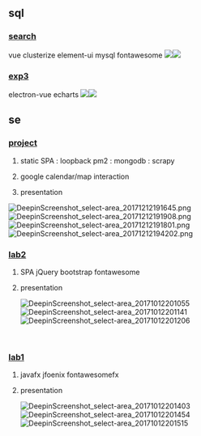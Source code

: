 ## sql

### [search](https://github.com/tkkcc/mysql_search_app)
vue clusterize element-ui mysql fontawesome
![](/images/Picture1.png)![](/images/Picture2.png)


### [exp3](https://github.com/tkkcc/sqlexp3)
electron-vue echarts
![](/images/DeepinScreenshot_select-area_20180401110418.png)![](/images/DeepinScreenshot_electron-vue-sql_20180401110058.png)

## se

### [project](https://github.com/topconference)

1. static SPA : loopback pm2 : mongodb : scrapy

2. google calendar/map interaction

3. presentation

  ![DeepinScreenshot_select-area_20171212191645.png](/images/DeepinScreenshot_select-area_20171212191645.png)![DeepinScreenshot_select-area_20171212191908.png](/images/DeepinScreenshot_select-area_20171212191908.png)![DeepinScreenshot_select-area_20171212191801.png](/images/DeepinScreenshot_select-area_20171212191801.png)![DeepinScreenshot_select-area_20171212194202.png](/images/DeepinScreenshot_select-area_20171212194202.png)




### [lab2](https://github.com/tkkcc/Lab2)

<!-- 1. struts2： json-default dmi   约定>>配置

  ![DeepinScreenshot_select-area_20171012200628](/images/DeepinScreenshot_select-area_20171012200628.png) -->

1. SPA jQuery bootstrap fontawesome

3. presentation

   ![DeepinScreenshot_select-area_20171012201055](/images/DeepinScreenshot_select-area_20171012201055.png)![DeepinScreenshot_select-area_20171012201141](/images/DeepinScreenshot_select-area_20171012201141.png)![DeepinScreenshot_select-area_20171012201206](/images/DeepinScreenshot_select-area_20171012201206.png)

   ​

### [lab1](https://github.com/tkkcc/Lab1)

<!-- 1. NetBeans gluon-scenebuilder IDEA maven -->

1. javafx jfoenix fontawesomefx

3. presentation

   ![DeepinScreenshot_select-area_20171012201403](/images/DeepinScreenshot_select-area_20171012202237.png)![DeepinScreenshot_select-area_20171012201454](/images/DeepinScreenshot_select-area_20171012201454.png)![DeepinScreenshot_select-area_20171012201515](/images/DeepinScreenshot_select-area_20171012201515.png)

   ​


